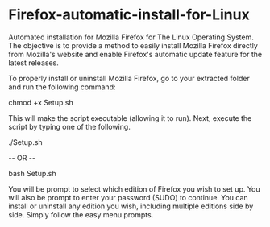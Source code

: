 # Firefox-automatic-install-for-Linux
Automated installation for Mozilla Firefox for The Linux Operating System. The objective is to provide a method to easily install Mozilla Firefox directly from Mozilla's website and enable Firefox's automatic update feature for the latest releases. 

To properly install or uninstall Mozilla Firefox, go to your extracted folder and run the following command:

chmod +x Setup.sh

This will make the script executable (allowing it to run).  Next, execute the script by typing one of the following.

   ./Setup.sh

-- OR --

   bash Setup.sh

You will be prompt to select which edition of Firefox you wish to set up. You will also be prompt to enter your password (SUDO) to continue. You can install or uninstall any edition you wish, including multiple editions side by side. Simply follow the easy menu prompts.
